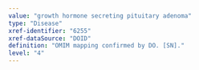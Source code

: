 ```yaml
---
value: "growth hormone secreting pituitary adenoma"
type: "Disease"
xref-identifier: "6255"
xref-dataSource: "DOID"
definition: "OMIM mapping confirmed by DO. [SN]."
level: "4"
---
```

